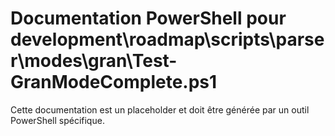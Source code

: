 # Documentation PowerShell pour development\roadmap\scripts\parser\modes\gran\Test-GranModeComplete.ps1

Cette documentation est un placeholder et doit être générée par un outil PowerShell spécifique.
